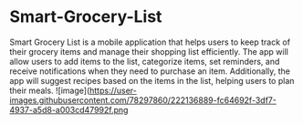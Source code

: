 # Smart-Grocery-List
Smart Grocery List is a mobile application that helps users to keep track of their grocery items and manage their shopping list efficiently. The app will allow users to add items to the list, categorize items, set reminders, and receive notifications when they need to purchase an item. Additionally, the app will suggest recipes based on the items in the list, helping users to plan their meals.
![image](https://user-images.githubusercontent.com/78297860/222136889-fc64692f-3df7-4937-a5d8-a003cd47992f.png
